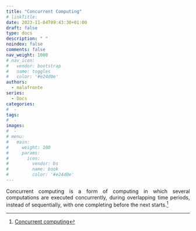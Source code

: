 ```yaml
---
title: "Concurrent Computing"
# linkTitle:
date: 2023-11-04T09:43:30+01:00
draft: false
type: docs
description: " "
noindex: false
comments: false
nav_weight: 1000
# nav_icon:
#   vendor: bootstrap
#   name: toggles
#   color: '#e24d0e'
authors:
  - malafronte
series:
  - Docs
categories:
#  - 
tags:
#  - 
images:
#  - 
# menu:
#   main:
#     weight: 100
#     params:
#       icon:
#         vendor: bs
#         name: book
#         color: '#e24d0e'
---
```

<style>p {text-align: justify}</style>
Concurrent computing is a form of computing in which several computations are executed concurrently, during overlapping time periods, instead of sequentially, with one completing before the next starts.[^1]

[^1]:[Concurrent computing](https://en.wikipedia.org/wiki/Concurrent_computing)
